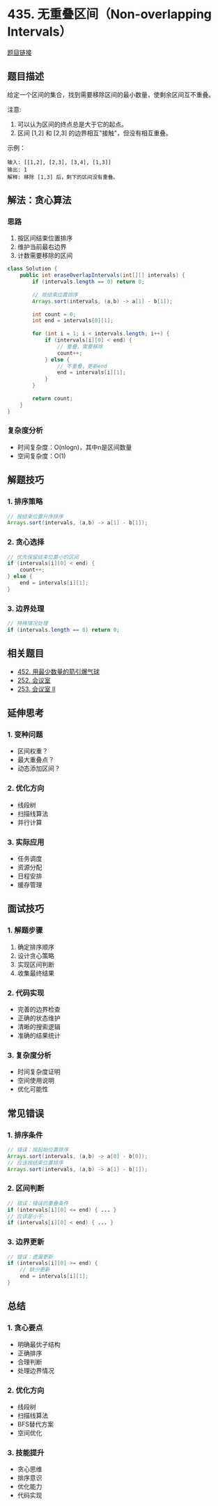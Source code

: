 # 435. 无重叠区间（Non-overlapping Intervals）

[题目链接](https://leetcode.com/problems/non-overlapping-intervals/)

## 题目描述
给定一个区间的集合，找到需要移除区间的最小数量，使剩余区间互不重叠。

注意:
1. 可以认为区间的终点总是大于它的起点。
2. 区间 [1,2] 和 [2,3] 的边界相互"接触"，但没有相互重叠。

示例：
```
输入: [[1,2], [2,3], [3,4], [1,3]]
输出: 1
解释: 移除 [1,3] 后，剩下的区间没有重叠。
```

## 解法：贪心算法

### 思路
1. 按区间结束位置排序
2. 维护当前最右边界
3. 计数需要移除的区间

```java
class Solution {
    public int eraseOverlapIntervals(int[][] intervals) {
        if (intervals.length == 0) return 0;
        
        // 按结束位置排序
        Arrays.sort(intervals, (a,b) -> a[1] - b[1]);
        
        int count = 0;
        int end = intervals[0][1];
        
        for (int i = 1; i < intervals.length; i++) {
            if (intervals[i][0] < end) {
                // 重叠，需要移除
                count++;
            } else {
                // 不重叠，更新end
                end = intervals[i][1];
            }
        }
        
        return count;
    }
}
```

### 复杂度分析
- 时间复杂度：O(nlogn)，其中n是区间数量
- 空间复杂度：O(1)

## 解题技巧

### 1. 排序策略
```java
// 按结束位置升序排序
Arrays.sort(intervals, (a,b) -> a[1] - b[1]);
```

### 2. 贪心选择
```java
// 优先保留结束位置小的区间
if (intervals[i][0] < end) {
    count++;
} else {
    end = intervals[i][1];
}
```

### 3. 边界处理
```java
// 特殊情况处理
if (intervals.length == 0) return 0;
```

## 相关题目
- [452. 用最少数量的箭引爆气球](https://leetcode.com/problems/minimum-number-of-arrows-to-burst-balloons/)
- [252. 会议室](https://leetcode.com/problems/meeting-rooms/)
- [253. 会议室 II](https://leetcode.com/problems/meeting-rooms-ii/)

## 延伸思考

### 1. 变种问题
- 区间权重？
- 最大重叠点？
- 动态添加区间？

### 2. 优化方向
- 线段树
- 扫描线算法
- 并行计算

### 3. 实际应用
- 任务调度
- 资源分配
- 日程安排
- 缓存管理

## 面试技巧

### 1. 解题步骤
1. 确定排序顺序
2. 设计贪心策略
3. 实现区间判断
4. 收集最终结果

### 2. 代码实现
- 完善的边界检查
- 正确的状态维护
- 清晰的搜索逻辑
- 准确的结果统计

### 3. 复杂度分析
- 时间复杂度证明
- 空间使用说明
- 优化可能性

## 常见错误

### 1. 排序条件
```java
// 错误：按起始位置排序
Arrays.sort(intervals, (a,b) -> a[0] - b[0]);
// 应该按结束位置排序
Arrays.sort(intervals, (a,b) -> a[1] - b[1]);
```

### 2. 区间判断
```java
// 错误：错误的重叠条件
if (intervals[i][0] <= end) { ... }
// 应该是小于
if (intervals[i][0] < end) { ... }
```

### 3. 边界更新
```java
// 错误：遗漏更新
if (intervals[i][0] >= end) {
    // 缺少更新
    end = intervals[i][1];
}
```

## 总结

### 1. 贪心要点
- 明确最优子结构
- 正确排序
- 合理判断
- 处理边界情况

### 2. 优化方向
- 线段树
- 扫描线算法
- BFS替代方案
- 空间优化

### 3. 技能提升
- 贪心思维
- 排序意识
- 优化能力
- 代码实现
